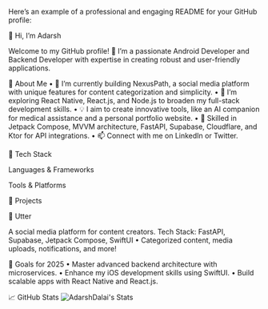 Here’s an example of a professional and engaging README for your GitHub profile:

👋 Hi, I’m Adarsh

Welcome to my GitHub profile! 🚀 I’m a passionate Android Developer and Backend Developer with expertise in creating robust and user-friendly applications.

🌟 About Me
	•	🔭 I’m currently building NexusPath, a social media platform with unique features for content categorization and simplicity.
	•	🌱 I’m exploring React Native, React.js, and Node.js to broaden my full-stack development skills.
	•	💡 I aim to create innovative tools, like an AI companion for medical assistance and a personal portfolio website.
	•	💼 Skilled in Jetpack Compose, MVVM architecture, FastAPI, Supabase, Cloudflare, and Ktor for API integrations.
	•	📫 Connect with me on LinkedIn or Twitter.

🔧 Tech Stack

Languages & Frameworks

Tools & Platforms

🚀 Projects

🔹 Utter

A social media platform for content creators.
Tech Stack: FastAPI, Supabase, Jetpack Compose, SwiftUI
	•	Categorized content, media uploads, notifications, and more!

🎯 Goals for 2025
	•	Master advanced backend architecture with microservices.
	•	Enhance my iOS development skills using SwiftUI.
	•	Build scalable apps with React Native and React.js.

📈 GitHub Stats
![AdarshDalai's Stats](https://github-readme-stats.vercel.app/api?username=AdarshDalai&theme=vue-dark&show_icons=true&hide_border=true&count_private=true)
